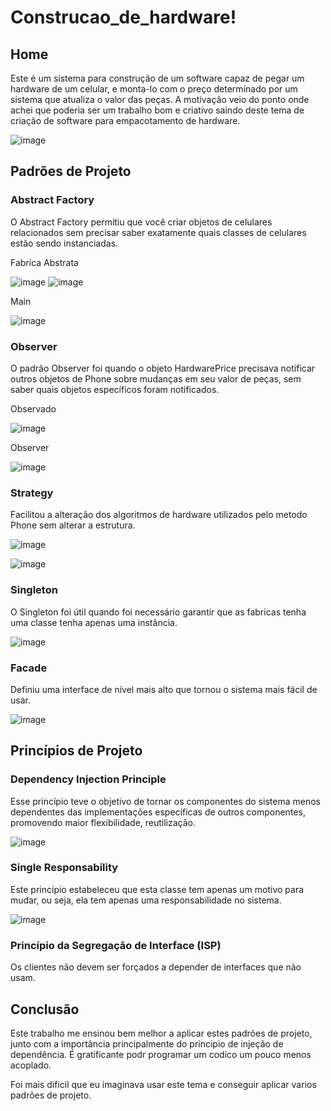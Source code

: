 # Construcao_de_hardware!

## Home

Este é um sistema para construção de um software capaz de pegar um hardware de um celular, e monta-lo com o preço determinado por um sistema que atualiza o valor das peças.
A motivação veio do ponto onde achei que poderia ser um trabalho bom e criativo saindo deste tema de criação de software para empacotamento de hardware.

![image](https://github.com/machadoborges1/Construcao_de_hardware/assets/96207730/458bea0c-9c83-4c53-b6c5-9b3265a27332)

## Padrões de Projeto

### Abstract Factory
O Abstract Factory permitiu que você criar objetos de celulares relacionados sem precisar saber exatamente quais classes de celulares estão sendo instanciadas.

Fabrica Abstrata

![image](https://github.com/machadoborges1/Construcao_de_hardware/assets/96207730/b1892631-a86a-48a3-ab78-1e8c62c5ee1e)
![image](https://github.com/machadoborges1/Construcao_de_hardware/assets/96207730/2ccf058a-5446-4ac5-8761-0ca9f51a83cb)

Main

![image](https://github.com/machadoborges1/Construcao_de_hardware/assets/96207730/92b8f00b-0680-45a0-8def-f6a489803cdc)


### Observer
O padrão Observer foi quando o objeto HardwarePrice precisava notificar outros objetos de Phone sobre mudanças em seu valor de peças, sem saber quais objetos específicos foram notificados.

Observado

![image](https://github.com/machadoborges1/Construcao_de_hardware/assets/96207730/c4f4be45-f88f-44d6-996c-2c42b5f304dc)

Observer

![image](https://github.com/machadoborges1/Construcao_de_hardware/assets/96207730/cde93fef-a567-43f1-9901-950ff457141c)


### Strategy
Facilitou a alteração dos algoritmos de hardware utilizados pelo metodo Phone sem alterar a estrutura.


![image](https://github.com/machadoborges1/Construcao_de_hardware/assets/96207730/27a07ca2-d1e2-409c-a2b1-9affc24f3669)

![image](https://github.com/machadoborges1/Construcao_de_hardware/assets/96207730/425aed96-ead4-4422-b036-adae52d44a02)


### Singleton
 O Singleton foi útil quando foi necessário garantir que as fabricas tenha uma classe tenha apenas uma instância.

![image](https://github.com/machadoborges1/Construcao_de_hardware/assets/96207730/6145e066-3da2-4d8a-a3e1-3fbb52f3a16b)


### Facade
Definiu uma interface de nível mais alto que tornou o sistema mais fácil de usar.

![image](https://github.com/machadoborges1/Construcao_de_hardware/assets/96207730/67e7e7d0-edd8-400f-8056-f7e3949ed9c9)


## Princípios de Projeto

### Dependency Injection Principle
Esse princípio teve o objetivo de tornar os componentes do sistema menos dependentes das implementações específicas de outros componentes, promovendo maior flexibilidade, reutilização.

![image](https://github.com/machadoborges1/Construcao_de_hardware/assets/96207730/df0727d4-f19f-4f76-a6f1-973be8abfd6b)

### Single Responsability
Este princípio estabeleceu que esta classe tem apenas um motivo para mudar, ou seja, ela tem apenas uma responsabilidade no sistema.

![image](https://github.com/machadoborges1/Construcao_de_hardware/assets/96207730/cd4664ae-25ac-4276-adb7-6e163e58cf1d)


### Princípio da Segregação de Interface (ISP)
Os clientes não devem ser forçados a depender de interfaces que não usam.


## Conclusão
Este trabalho me ensinou bem melhor a aplicar estes padrões de projeto, junto com a importância principalmente do principio de injeção de dependência.
É gratificante podr programar um codico um pouco menos acoplado.

Foi mais dificil que eu imaginava usar este tema e conseguir aplicar varios padrões de projeto.

